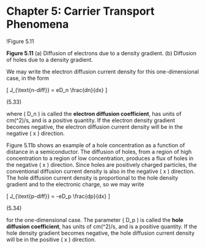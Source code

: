 # Chapter 5: Carrier Transport Phenomena

!Figure 5.11

**Figure 5.11** (a) Diffusion of electrons due to a density gradient. (b) Diffusion of holes due to a density gradient.

We may write the electron diffusion current density for this one-dimensional case, in the form

\[
J_{\text{n-diff}} = eD_n \frac{dn}{dx}
\]

(5.33)

where \( D_n \) is called the **electron diffusion coefficient**, has units of cm\(^2\)/s, and is a positive quantity. If the electron density gradient becomes negative, the electron diffusion current density will be in the negative \( x \) direction.

Figure 5.11b shows an example of a hole concentration as a function of distance in a semiconductor. The diffusion of holes, from a region of high concentration to a region of low concentration, produces a flux of holes in the negative \( x \) direction. Since holes are positively charged particles, the conventional diffusion current density is also in the negative \( x \) direction. The hole diffusion current density is proportional to the hole density gradient and to the electronic charge, so we may write

\[
J_{\text{p-diff}} = -eD_p \frac{dp}{dx}
\]

(5.34)

for the one-dimensional case. The parameter \( D_p \) is called the **hole diffusion coefficient**, has units of cm\(^2\)/s, and is a positive quantity. If the hole density gradient becomes negative, the hole diffusion current density will be in the positive \( x \) direction.